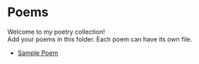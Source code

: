 # Poems

Welcome to my poetry collection!  
Add your poems in this folder. Each poem can have its own file.

<!-- List your poems here -->
- [Sample Poem](sample-poem.md)